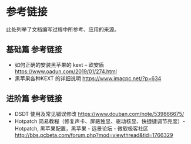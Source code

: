 # 参考链接
此处列举了文档编写过程中所参考、应用的来源。

## 基础篇 参考链接
* 如何正确的安装黑苹果的 kext – 欧安盾 https://www.oadun.com/2019/01/274.html
* 黑苹果各种KEXT 的详细说明 https://www.imacpc.net/?p=634



## 进阶篇 参考链接
* DSDT 使用及常见错误修改
https://www.douban.com/note/539866675/
* Hotpatch 简易教程（修复声卡、屏蔽独显、驱动核显、快捷键调节亮度）-Hotpatch, 黑苹果配置，黑苹果 - 远景论坛 - 微软极客社区
http://bbs.pcbeta.com/forum.php?mod=viewthread&tid=1766329